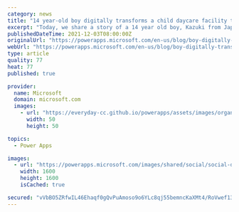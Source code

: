 ```yaml
---
category: news
title: "14 year-old boy digitally transforms a child daycare facility through Microsoft Power Apps"
excerpt: "Today, we share a story of a 14 year old boy, Kazuki from Japan who empowers others through Power Apps."
publishedDateTime: 2021-12-03T08:00:00Z
originalUrl: "https://powerapps.microsoft.com/en-us/blog/boy-digitally-transforms-a-child-daycare-facility/"
webUrl: "https://powerapps.microsoft.com/en-us/blog/boy-digitally-transforms-a-child-daycare-facility/"
type: article
quality: 77
heat: 77
published: true

provider:
  name: Microsoft
  domain: microsoft.com
  images:
    - url: "https://everyday-cc.github.io/powerapps/assets/images/organizations/microsoft.com-50x50.jpg"
      width: 50
      height: 50

topics:
  - Power Apps

images:
  - url: "https://powerapps.microsoft.com/images/shared/social/social-default-image.png"
    width: 1600
    height: 1600
    isCached: true

secured: "vVbBO5ZRfwIL46Ehaqf0gQvPuAmoso9o6YLc8qj55bemncKaXMt4/RoVwef13LimRn3RHnRzOzFqWiEyN5QX5y9ZJEeJeSjzxir3RMtGzXohUons1FmnLK2mDlWnJ470EQy2j3VyqoU6l8LKPzoxpFeoYfmAGhGEk1fKSdH1uR6EpNy8LUMK5C1cgnhV8Boim3bdQN2j4WeB5LvCHr9DTghwN6FEfarcpEB9SSE/HyKX95ljS2mIn6mdbxollQHRjtNrWcWI/BD+zWh/jx4R/xhkVRA+IocD3ibHGrTHpemukgUmxqYAkjUl9LSlSUnxQSJnaRNMWhnv3aRoWBDggQnc9lFyTGJOkMJi6Pn6eOg=;nEb2fTQ6LxHDWMOSthAvgA=="
---
```


